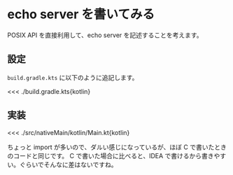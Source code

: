 # echo server を書いてみる

POSIX API を直接利用して、echo server を記述することを考えます。

## 設定

`build.gradle.kts` に以下のように追記します。

<<< ./build.gradle.kts{kotlin}

## 実装

<<< ./src/nativeMain/kotlin/Main.kt{kotlin}

ちょっと import が多いので、ダルい感じになっているが、ほぼ C で書いたときのコードと同じです。
C で書いた場合に比べると、IDEA で書けるから書きやすい。ぐらいでそんなに差はないですね。
